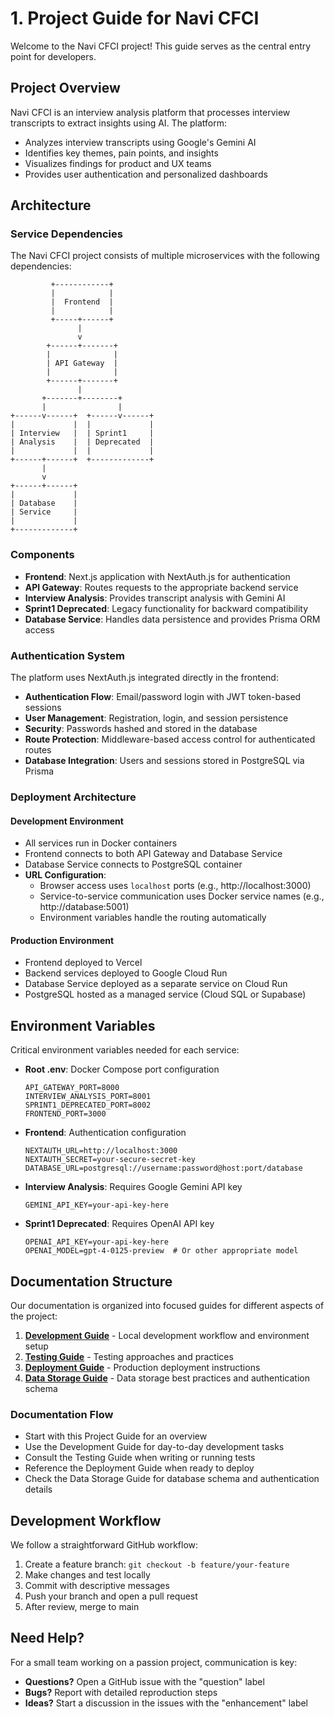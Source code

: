 # 1. Project Guide for Navi CFCI

Welcome to the Navi CFCI project! This guide serves as the central entry point for developers.

## Project Overview

Navi CFCI is an interview analysis platform that processes interview transcripts to extract insights using AI. The platform:

- Analyzes interview transcripts using Google's Gemini AI
- Identifies key themes, pain points, and insights
- Visualizes findings for product and UX teams
- Provides user authentication and personalized dashboards

## Architecture

### Service Dependencies

The Navi CFCI project consists of multiple microservices with the following dependencies:

```
         +------------+
         |            |
         |  Frontend  |
         |            |
         +-----+------+
               |
               v
        +------+-------+
        |              |
        | API Gateway  |
        |              |
        +------+-------+
               |
       +-------+--------+
       |                |
+------v------+  +------v------+
|             |  |             |
| Interview   |  | Sprint1     |
| Analysis    |  | Deprecated  |
|             |  |             |
+------+------+  +-------------+
       |
       v
+------+------+
|             |
| Database    |
| Service     |
|             |
+-------------+
```

### Components

- **Frontend**: Next.js application with NextAuth.js for authentication
- **API Gateway**: Routes requests to the appropriate backend service
- **Interview Analysis**: Provides transcript analysis with Gemini AI
- **Sprint1 Deprecated**: Legacy functionality for backward compatibility
- **Database Service**: Handles data persistence and provides Prisma ORM access

### Authentication System

The platform uses NextAuth.js integrated directly in the frontend:

- **Authentication Flow**: Email/password login with JWT token-based sessions
- **User Management**: Registration, login, and session persistence
- **Security**: Passwords hashed and stored in the database
- **Route Protection**: Middleware-based access control for authenticated routes
- **Database Integration**: Users and sessions stored in PostgreSQL via Prisma

### Deployment Architecture

#### Development Environment
- All services run in Docker containers
- Frontend connects to both API Gateway and Database Service
- Database Service connects to PostgreSQL container
- **URL Configuration**:
  - Browser access uses `localhost` ports (e.g., http://localhost:3000)
  - Service-to-service communication uses Docker service names (e.g., http://database:5001)
  - Environment variables handle the routing automatically

#### Production Environment
- Frontend deployed to Vercel
- Backend services deployed to Google Cloud Run
- Database Service deployed as a separate service on Cloud Run
- PostgreSQL hosted as a managed service (Cloud SQL or Supabase)

## Environment Variables

Critical environment variables needed for each service:

- **Root .env**: Docker Compose port configuration
  ```
  API_GATEWAY_PORT=8000
  INTERVIEW_ANALYSIS_PORT=8001
  SPRINT1_DEPRECATED_PORT=8002
  FRONTEND_PORT=3000
  ```

- **Frontend**: Authentication configuration
  ```
  NEXTAUTH_URL=http://localhost:3000
  NEXTAUTH_SECRET=your-secure-secret-key
  DATABASE_URL=postgresql://username:password@host:port/database
  ```

- **Interview Analysis**: Requires Google Gemini API key
  ```
  GEMINI_API_KEY=your-api-key-here
  ```

- **Sprint1 Deprecated**: Requires OpenAI API key
  ```
  OPENAI_API_KEY=your-api-key-here
  OPENAI_MODEL=gpt-4-0125-preview  # Or other appropriate model
  ```

## Documentation Structure

Our documentation is organized into focused guides for different aspects of the project:

1. [**Development Guide**](../DEVELOPMENT.md) - Local development workflow and environment setup
2. [**Testing Guide**](testing.md) - Testing approaches and practices
3. [**Deployment Guide**](deployment.md) - Production deployment instructions
4. [**Data Storage Guide**](data_storage.md) - Data storage best practices and authentication schema

### Documentation Flow

- Start with this Project Guide for an overview
- Use the Development Guide for day-to-day development tasks
- Consult the Testing Guide when writing or running tests
- Reference the Deployment Guide when ready to deploy
- Check the Data Storage Guide for database schema and authentication details

## Development Workflow

We follow a straightforward GitHub workflow:

1. Create a feature branch: `git checkout -b feature/your-feature`
2. Make changes and test locally
3. Commit with descriptive messages
4. Push your branch and open a pull request
5. After review, merge to main

## Need Help?

For a small team working on a passion project, communication is key:
- **Questions?** Open a GitHub issue with the "question" label
- **Bugs?** Report with detailed reproduction steps
- **Ideas?** Start a discussion in the issues with the "enhancement" label 